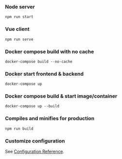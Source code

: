 ### Node server
```
npm run start
```
### Vue client
```
npm run serve
```
### Docker compose build with no cache
```
docker-compose build --no-cache
```
### Docker start frontend & backend 
```
docker-compose up
```
### Docker compose build & start image/container
```
docker-compose up --build 
```

### Compiles and minifies for production
```
npm run build
```
### Customize configuration
See [Configuration Reference](https://cli.vuejs.org/config/).
